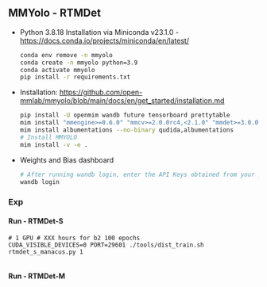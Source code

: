 


## MMYolo - RTMDet
- Python 3.8.18 Installation via Miniconda v23.1.0 - https://docs.conda.io/projects/miniconda/en/latest/
  ```bash
  conda env remove -n mmyolo
  conda create -n mmyolo python=3.9
  conda activate mmyolo
  pip install -r requirements.txt
  ```
- Installation: https://github.com/open-mmlab/mmyolo/blob/main/docs/en/get_started/installation.md 
  ```bash
  pip install -U openmim wandb future tensorboard prettytable
  mim install "mmengine>=0.6.0" "mmcv>=2.0.0rc4,<2.1.0" "mmdet>=3.0.0,<4.0.0"
  mim install albumentations --no-binary qudida,albumentations
  # Install MMYOLO
  mim install -v -e .
  ```
- Weights and Bias dashboard
  ```bash
  # After running wandb login, enter the API Keys obtained from your project, and the login is successful.
  wandb login 
  ```

### Exp

#### Run - RTMDet-S
```
# 1 GPU # XXX hours for b2 100 epochs
CUDA_VISIBLE_DEVICES=0 PORT=29601 ./tools/dist_train.sh rtmdet_s_manacus.py 1
```
>
```log

```

#### Run - RTMDet-M
